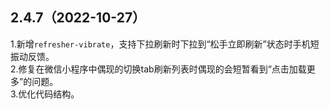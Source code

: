 ## 2.4.7（2022-10-27）
1.新增`refresher-vibrate`，支持下拉刷新时下拉到“松手立即刷新”状态时手机短振动反馈。  
2.修复在微信小程序中偶现的切换tab刷新列表时偶现的会短暂看到“点击加载更多”的问题。  
3.优化代码结构。
